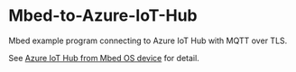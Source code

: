# Mbed-to-Azure-IoT-Hub
Mbed example program connecting to Azure IoT Hub with MQTT over TLS.

See [Azure IoT Hub from Mbed OS device](https://os.mbed.com/users/coisme/notebook/azure-iot-hub-from-mbed-os-device/) for detail.
